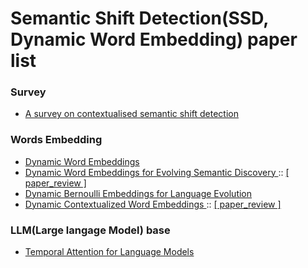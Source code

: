 # Semantic Shift Detection(SSD, Dynamic Word Embedding) paper list
### Survey
* <a href = 'https://arxiv.org/pdf/2304.01666.pdf'> A survey on contextualised semantic shift detection</a>

### Words Embedding 
* <a href = "https://arxiv.org/pdf/1702.08359.pdf"> Dynamic Word Embeddings </a>
* <a href = "https://arxiv.org/pdf/1703.00607.pdf"> Dynamic Word Embeddings for Evolving Semantic Discovery </a> :: <a href = "https://www.notion.so/DWE-Dynamic-Word-Embeddings-for-Evolving-Semantic-Discovery-b410626aeb164cb99bca338f89991314?pvs=4"> [ paper_review ] </a>
* <a href = "https://arxiv.org/pdf/1703.08052.pdf"> Dynamic Bernoulli Embeddings for Language Evolution </a>
* <a href = "https://arxiv.org/pdf/2010.12684v3.pdf"> Dynamic Contextualized Word Embeddings </a> :: <a href = "https://www.notion.so/DCWE-Dynamic-Contextualized-Word-Embeddings-158d3dedd3a94f858b752d8a1e63419d?pvs=4"> [ paper_review ] </a>

### LLM(Large langage Model) base 
* <a href = 'https://arxiv.org/pdf/2202.02093.pdf'> Temporal Attention for Language Models </a>
